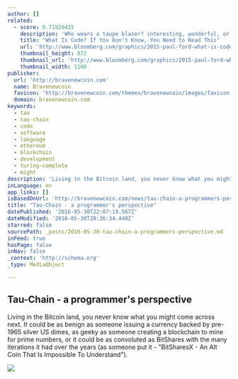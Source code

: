 ```yaml
---
author: []
related:
  - score: 0.71929425
    description: 'Who wears a taupe blazer? interesting, wonderful, or disturbing way. A computer is a clock with benefits. They all work the same, doing second-grade math, one step at a time: Tick, take a number and put it in box one. Tick, take another number, put it in box two.'
    title: "What Is Code? If You Don't Know, You Need to Read This"
    url: 'http://www.bloomberg.com/graphics/2015-paul-ford-what-is-code/'
    thumbnail_height: 872
    thumbnail_url: 'http://www.bloomberg.com/graphics/2015-paul-ford-what-is-code/images/promo.jpg'
    thumbnail_width: 1160
publisher:
  url: 'http://bravenewcoin.com'
  name: Bravenewcoin
  favicon: 'http://bravenewcoin.com/themes/bravenewcoin/images/favicon.ico'
  domain: bravenewcoin.com
keywords:
  - tau
  - tau-chain
  - code
  - software
  - language
  - ethereum
  - blockchain
  - development
  - turing-complete
  - might
description: 'Living in the Bitcoin land, you never know what you might come across next. It could be as benign as someone issuing a currency backed by pre-1965 silver US dimes, as geeky as someone creating a blockchain to mine for prime numbers, or it could be as convoluted as BitShares with the many iterations it had over the years (as someone put it - "BitSharesX - An Alt Coin That Is Impossible To Understand").'
inLanguage: en
app_links: []
isBasedOnUrl: 'http://bravenewcoin.com/news/tau-chain-a-programmers-perspective/'
title: "Tau-Chain - a programmer's perspective"
datePublished: '2016-05-30T22:07:19.567Z'
dateModified: '2016-05-30T20:36:34.440Z'
starred: false
sourcePath: _posts/2016-05-30-tau-chain-a-programmers-perspective.md
inFeed: true
hasPage: false
inNav: false
_context: 'http://schema.org'
_type: MediaObject

---
```

<article style=""><h1>Tau-Chain - a programmer's perspective</h1><p>Living in the Bitcoin land, you never know what you might come across next. It could be as benign as someone issuing a currency backed by pre-1965 silver US dimes, as geeky as someone creating a blockchain to mine for prime numbers, or it could be as convoluted as BitShares with the many iterations it had over the years (as someone put it - "BitSharesX - An Alt Coin That Is Impossible To Understand").</p><img src="http://bravenewcoin.com/assets/Uploads/_resampled/ResizedImage600521-TauChain-1.jpg" /></article>